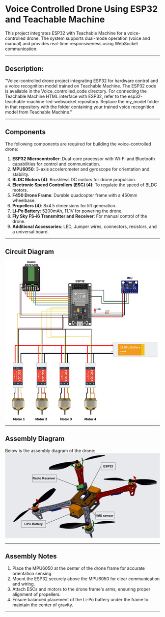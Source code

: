 # Voice Controlled Drone Using ESP32 and Teachable Machine  

This project integrates ESP32 with Teachable Machine for a voice-controlled drone. The system supports dual-mode operation (voice and manual) and provides real-time responsiveness using WebSocket communication.  

---
## Description:
"Voice-controlled drone project integrating ESP32 for hardware control and a voice recognition model trained on Teachable Machine. The ESP32 code is available in the Voice_controlled_code directory. For connecting the Teachable Machine HTML interface with ESP32, refer to the esp32-teachable-machine-led-websocket repository. Replace the my_model folder in that repository with the folder containing your trained voice recognition model from Teachable Machine."

---
## Components  

The following components are required for building the voice-controlled drone:  

1. **ESP32 Microcontroller**: Dual-core processor with Wi-Fi and Bluetooth capabilities for control and communication.  
2. **MPU6050**: 3-axis accelerometer and gyroscope for orientation and stability.  
3. **BLDC Motors (4)**: Brushless DC motors for drone propulsion.  
4. **Electronic Speed Controllers (ESC) (4)**: To regulate the speed of BLDC motors.  
5. **F450 Drone Frame**: Durable quadcopter frame with a 450mm wheelbase.  
6. **Propellers (4)**: 8x4.5 dimensions for lift generation.  
7. **Li-Po Battery**: 5200mAh, 11.1V for powering the drone.  
8. **Fly Sky FS-i6 Transmitter and Receiver**: For manual control of the drone.  
9. **Additional Accessories**: LED, Jumper wires, connectors, resistors, and a universal board.  

---

## Circuit Diagram  
<img src="https://github.com/Varshith-Poojary/voice-controlled-drone-esp32-teachable-machine/blob/main/circuit.png" alt="Circuit" width="600"/>

---

## Assembly Diagram  

Below is the assembly diagram of the drone:  
<img src="https://github.com/Varshith-Poojary/voice-controlled-drone-esp32-teachable-machine/blob/main/assembly.png" alt="assembly" width="600"/>

---

## Assembly Notes  

1. Place the MPU6050 at the center of the drone frame for accurate orientation sensing.  
2. Mount the ESP32 securely above the MPU6050 for clear communication and wiring.  
3. Attach ESCs and motors to the drone frame's arms, ensuring proper alignment of propellers.  
4. Ensure balanced placement of the Li-Po battery under the frame to maintain the center of gravity.  

---




